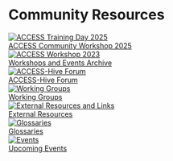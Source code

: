 # Community Resources

<div class="card-container">
    <a href="/community_resources/access_workshop_2025" class="vertical-card aspect-ratio1to1">
        <div class="card-image-container">
            <img class="white-background" src="/assets/community_resources_assets/access-training-day-2025.jpeg" alt="ACCESS Training Day 2025">
        </div>
        <div class="card-text-container bold">ACCESS Community Workshop 2025</div>
    </a>
    <a href="/community_resources/workshops_events_archive" class="vertical-card aspect-ratio1to1">
        <div class="card-image-container">
            <img class="white-background" src="/assets/workshop_and_events.jpeg" alt="ACCESS Workshop 2023">
        </div>
        <div class="card-text-container bold">Workshops and Events Archive</div>
    </a>
    <a href="https://forum.access-hive.org.au/" class="vertical-card aspect-ratio1to1" target="_blank">
        <div class="card-image-container">
            <img class="img-contain white-background" src="/assets/access_hive_forum_icon.png" alt="ACCESS-Hive Forum">
        </div>
        <div class="card-text-container bold">ACCESS-Hive Forum</div>
    </a>
    <a href="/community_resources/community_working_groups" class="vertical-card aspect-ratio1to1">
        <div class="card-image-container">
            <img class="img-contain white-background" src="/assets/working_groups_icons/all_WG.png" alt="Working Groups">
        </div>
        <div class="card-text-container bold">Working Groups</div>
    </a>
    <a href="/community_resources/external_resources" class="vertical-card aspect-ratio1to1">
         <div class="card-image-container">
             <img class="img-cover" src="/assets/external-links.jpg" alt="External Resources and Links">
         </div>
         <div class="card-text-container bold">External Resources</div>
     </a>
    <a href="/community_resources/glossaries" class="vertical-card aspect-ratio1to1">
        <div class="card-image-container">
            <img class="img-cover" src="/assets/glossary.png" alt="Glossaries">
        </div>
        <div class="card-text-container bold">Glossaries</div>
    </a>
    <a href="https://www.access-nri.org.au/upcoming-events/" class="vertical-card aspect-ratio1to1" target="_blank">
        <div class="card-image-container">
            <img class="img-cover" src="/assets/events_2.jpg" alt="Events">
        </div>
        <div class="card-text-container bold">Upcoming Events</div>
    </a>
</div>